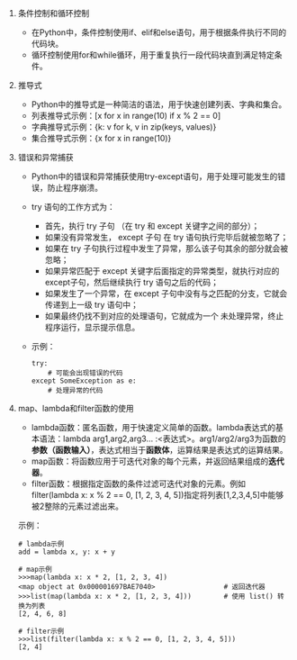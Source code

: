 1. 条件控制和循环控制

   - 在Python中，条件控制使用if、elif和else语句，用于根据条件执行不同的代码块。
   - 循环控制使用for和while循环，用于重复执行一段代码块直到满足特定条件。

2. 推导式

   - Python中的推导式是一种简洁的语法，用于快速创建列表、字典和集合。
   - 列表推导式示例：[x for x in range(10) if x % 2 == 0]
   - 字典推导式示例：{k: v for k, v in zip(keys, values)}
   - 集合推导式示例：{x for x in range(10)}

3. 错误和异常捕获

   - Python中的错误和异常捕获使用try-except语句，用于处理可能发生的错误，防止程序崩溃。

   - try 语句的工作方式为：

     - 首先，执行 try 子句 （在 try 和 except 关键字之间的部分）；
     - 如果没有异常发生， except 子句 在 try 语句执行完毕后就被忽略了；
     - 如果在 try 子句执行过程中发生了异常，那么该子句其余的部分就会被忽略；
     - 如果异常匹配于 except 关键字后面指定的异常类型，就执行对应的except子句，然后继续执行 try 语句之后的代码；
     - 如果发生了一个异常，在 except 子句中没有与之匹配的分支，它就会传递到上一级 try 语句中；
     - 如果最终仍找不到对应的处理语句，它就成为一个 未处理异常，终止程序运行，显示提示信息。

   - 示例：

     ```
     try:
         # 可能会出现错误的代码
     except SomeException as e:
         # 处理异常的代码
     ```

4. map、lambda和filter函数的使用

   - lambda函数：匿名函数，用于快速定义简单的函数。lambda表达式的基本语法：lambda arg1,arg2,arg3… :<表达式>。arg1/arg2/arg3为函数的**参数（函数输入）**，表达式相当于**函数体**，运算结果是表达式的运算结果。
   - map函数：将函数应用于可迭代对象的每个元素，并返回结果组成的**迭代器**。
   - filter函数：根据指定函数的条件过滤可迭代对象的元素。例如filter(lambda x: x % 2 == 0, [1, 2, 3, 4, 5])指定将列表[1,2,3,4,5]中能够被2整除的元素过滤出来。

   示例：

   ```
   # lambda示例
   add = lambda x, y: x + y
   
   # map示例
   >>>map(lambda x: x * 2, [1, 2, 3, 4])
   <map object at 0x000001697BAE7040>                 # 返回迭代器
   >>>list(map(lambda x: x * 2, [1, 2, 3, 4]))        # 使用 list() 转换为列表
   [2, 4, 6, 8]
   
   # filter示例
   >>>list(filter(lambda x: x % 2 == 0, [1, 2, 3, 4, 5]))
   [2, 4]
   ```